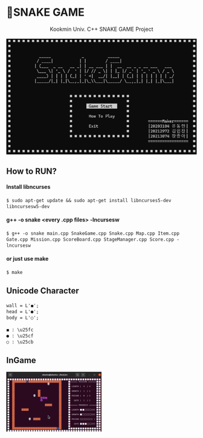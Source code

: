 # 🐍**SNAKE GAME**
<div align="center">
    Kookmin Univ. C++ SNAKE GAME Project<br><br>
    <img src="assets/snake-game-logo.png">
</div>

## How to RUN?
#### Install libncurses
    $ sudo apt-get update && sudo apt-get install libncurses5-dev libncursesw5-dev

#### g++ -o snake <every .cpp files> -lncursesw<br>
    $ g++ -o snake main.cpp SnakeGame.cpp Snake.cpp Map.cpp Item.cpp Gate.cpp Mission.cpp ScoreBoard.cpp StageManager.cpp Score.cpp -lncursesw

#### or just use make
    $ make


## Unicode Character
    wall = L'◼'; 
    head = L'●';
    body = L'○';

    ◼ : \u25fc
    ● : \u25cf
    ○ : \u25cb

## InGame
<img src="assets/snake-game-ingame1.png" width=50% height=auto>
